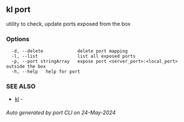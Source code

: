 ## kl port

utility to check, update ports exposed from the box



### Options

```
  -d, --delete             delete port mapping
  -l, --list               list all exposed ports
  -p, --port stringArray   expose port <server_port>:<local_port> outside the box
  -h, --help   help for port
```

### SEE ALSO

* [kl](kl.md)  - 

###### Auto generated by port CLI on 24-May-2024
